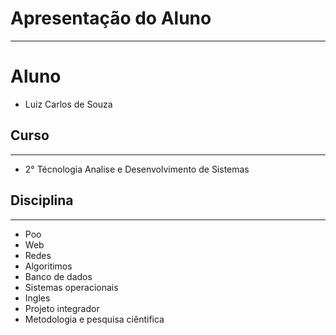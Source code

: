 # Apresentação do Aluno
**********************
# Aluno
   * Luiz Carlos de Souza
## Curso
**********************
   * 2° Técnologia Analise e Desenvolvimento de Sistemas   
## Disciplina
**********************

* Poo
* Web
* Redes
* Algoritimos
* Banco de dados
* Sistemas operacionais
* Ingles
* Projeto integrador
* Metodologia e pesquisa ciêntifica
 